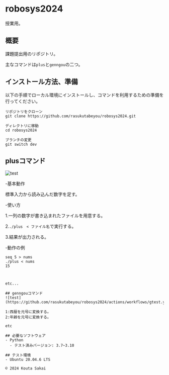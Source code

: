 # robosys2024
授業用。

## 概要
課題提出用のリポジトリ。

主なコマンドは`plus`と`genngou`の二つ。

## インストール方法、準備

以下の手順でローカル環境にインストールし、コマンドを利用するための準備を行ってください。

```
リポジトリをクローン
git clone https://github.com/rasukutabeyou/robosys2024.git

ディレクトリに移動
cd robosys2024

ブランチの変更
git switch dev
```


## plusコマンド
![test](https://github.com/rasukutabeyou/robosys2024/actions/workflows/test.yml/badge.svg)

-基本動作

標準入力から読み込んだ数字を足す。

-使い方

1.一列の数字が書き込まれたファイルを用意する。

2.`./plus　< ファイル名`で実行する。

3.結果が出力される。

-動作の例
```
seq 5 > nums
./plus < nums
15



etc...

## genngouコマンド
![test](https://github.com/rasukutabeyou/robosys2024/actions/workflows/gtest.yml/badge.svg)

1:西暦を元号に変換する。
2:年齢を元号に変換する。

etc

## 必要なソフトウェア
- Python
  - テスト済みバージョン: 3.7~3.10

## テスト環境
- Ubuntu 20.04.6 LTS

© 2024 Kouta Sakai

